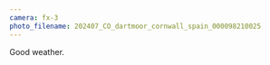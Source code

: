 ```yaml
---
camera: fx-3
photo_filename: 202407_CO_dartmoor_cornwall_spain_000098210025
---
```


Good weather.


